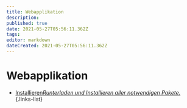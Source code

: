 ```yaml
---
title: Webapplikation
description: 
published: true
date: 2021-05-27T05:56:11.362Z
tags: 
editor: markdown
dateCreated: 2021-05-27T05:56:11.362Z
---
```


# Webapplikation

- [Installieren*Runterladen und Installieren aller notwendigen Pakete.*](/digitales_reparaturcafe/webapplikation/install)
{.links-list}